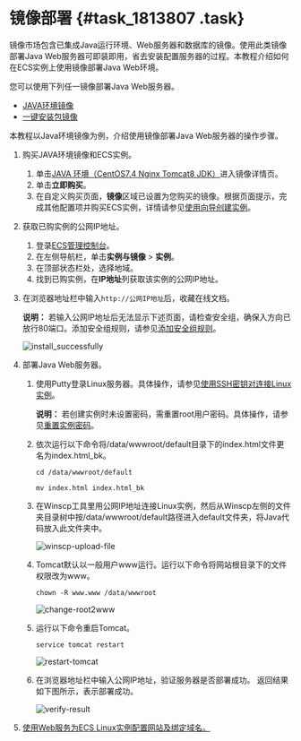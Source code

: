 # 镜像部署 {#task_1813807 .task}

镜像市场包含已集成Java运行环境、Web服务器和数据库的镜像。使用此类镜像部署Java Web服务器可即装即用，省去安装配置服务器的过程。本教程介绍如何在ECS实例上使用镜像部署Java Web环境。

您可以使用下列任一镜像部署Java Web服务器。

-   [JAVA环境镜像](https://market.aliyun.com/products/53400005/cmjj016483.html)
-   [一键安装包镜像](https://market.aliyun.com/products/56092004/cmgj000342.html)

本教程以Java环境镜像为例，介绍使用镜像部署Java Web服务器的操作步骤。

1.  购买JAVA环境镜像和ECS实例。 
    1.  单击[JAVA 环境（CentOS7.4 Nginx Tomcat8 JDK）](https://market.aliyun.com/products/53400005/cmjj016483.html)进入镜像详情页。
    2.  单击**立即购买**。
    3.  在自定义购买页面，**镜像**区域已设置为您购买的镜像。根据页面提示，完成其他配置项并购买ECS实例，详情请参见[使用向导创建实例](../../../../cn.zh-CN/实例/创建实例/使用向导创建实例.md#)。
2.  获取已购实例的公网IP地址。 
    1.  登录[ECS管理控制台](https://ecs.console.aliyun.com)。
    2.  在左侧导航栏，单击**实例与镜像** \> **实例**。
    3.  在顶部状态栏处，选择地域。
    4.  找到已购实例，在**IP地址**列获取该实例的公网IP地址。
3.  在浏览器地址栏中输入`http://公网IP地址`后，收藏在线文档。 

    **说明：** 若输入公网IP地址后无法显示下述页面，请检查安全组，确保入方向已放行80端口。添加安全组规则，请参见[添加安全组规则](../../../../cn.zh-CN/安全/安全组/添加安全组规则.md#)。

    ![install_successfully](http://static-aliyun-doc.oss-cn-hangzhou.aliyuncs.com/assets/img/9765/156705233212101_zh-CN.png)

4.  部署Java Web服务器。 
    1.  使用Putty登录Linux服务器。具体操作，请参见[使用SSH密钥对连接Linux实例](../../../../cn.zh-CN/实例/连接实例/连接Linux实例/使用SSH密钥对连接Linux实例.md#)。 

        **说明：** 若创建实例时未设置密码，需重置root用户密码。具体操作，请参见[重置实例密码](../../../../cn.zh-CN/实例/管理实例/重置实例登录密码.md#)。

    2.  依次运行以下命令将/data/wwwroot/default目录下的index.html文件更名为index.html\_bk。 

        ``` {#codeblock_xny_lcj_cug}
        cd /data/wwwroot/default
        ```

        ``` {#codeblock_h6y_61e_4er}
        mv index.html index.html_bk
        ```

    3.  在Winscp工具里用公网IP地址连接Linux实例，然后从Winscp左侧的文件夹目录树中按/data/wwwroot/default路径进入default文件夹，将Java代码放入此文件夹中。 

        ![winscp-upload-file](http://static-aliyun-doc.oss-cn-hangzhou.aliyuncs.com/assets/img/9765/156705233212103_zh-CN.png)

    4.  Tomcat默认以一般用户www运行。运行以下命令将网站根目录下的文件权限改为www。 

        ``` {#codeblock_373_37o_bk2}
        chown -R www.www /data/wwwroot
        ```

        ![change-root2www](http://static-aliyun-doc.oss-cn-hangzhou.aliyuncs.com/assets/img/9765/156705233312104_zh-CN.png)

    5.  运行以下命令重启Tomcat。 

        ``` {#codeblock_lzm_msw_1x2}
        service tomcat restart
        ```

        ![restart-tomcat](http://static-aliyun-doc.oss-cn-hangzhou.aliyuncs.com/assets/img/9765/156705233312105_zh-CN.png)

    6.  在浏览器地址栏中输入公网IP地址，验证服务器是否部署成功。 返回结果如下图所示，表示部署成功。

        ![verify-result](http://static-aliyun-doc.oss-cn-hangzhou.aliyuncs.com/assets/img/9765/156705233312106_zh-CN.png)

5.  [使用Web服务为ECS Linux实例配置网站及绑定域名。](https://help.aliyun.com/knowledge_detail/41091.html)

